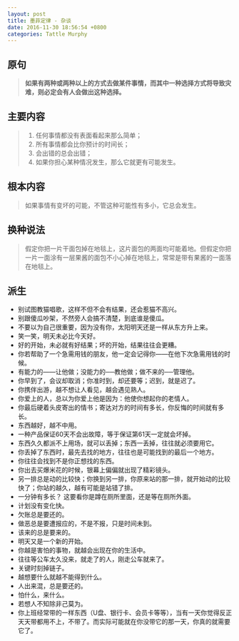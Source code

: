 ```yaml
---
layout: post
title: 墨菲定律 - 杂谈
date: 2016-11-30 18:56:54 +0800
categories: Tattle Murphy
---
```


## 原句

> **如果有两种或两种以上的方式去做某件事情，而其中一种选择方式将导致灾难，则必定会有人会做出这种选择。**

## 主要内容

> 1. 任何事情都没有表面看起来那么简单；
> 2. 所有事情都会比你预计的时间长；
> 3. 会出错的总会出错；
> 4. 如果你担心某种情况发生，那么它就更有可能发生。


## 根本内容
> 如果事情有变坏的可能，不管这种可能性有多小，它总会发生。

## 换种说法
> 假定你把一片干面包掉在地毯上，这片面包的两面均可能着地。但假定你把一片一面涂有一层果酱的面包不小心掉在地毯上，常常是带有果酱的一面落在地毯上。

## 派生
* 别试图教猫唱歌，这样不但不会有结果，还会惹猫不高兴。
* 别跟傻瓜吵架，不然旁人会搞不清楚，到底谁是傻瓜。
* 不要以为自己很重要，因为没有你，太阳明天还是一样从东方升上来。
* 笑一笑，明天未必比今天好。
* 好的开始，未必就有好结果；坏的开始，结果往往会更糟。
* 你若帮助了一个急需用钱的朋友，他一定会记得你——在他下次急需用钱的时候。
* 有能力的——让他做；没能力的──教他做；做不来的──管理他。
* 你早到了，会议却取消；你准时到，却还要等；迟到，就是迟了。
* 你携伴出游，越不想让人看见，越会遇见熟人。
* 你爱上的人，总以为你爱上他是因为：他使你想起你的老情人。
* 你最后硬着头皮寄出的情书；寄达对方的时间有多长，你反悔的时间就有多长。
* 东西越好，越不中用。
* 一种产品保证60天不会出故障，等于保证第61天一定就会坏掉。
* 东西久久都派不上用场，就可以丢掉；东西一丢掉，往往就必须要用它。
* 你丢掉了东西时，最先去找的地方，往往也是可能找到的最后一个地方。
* 你往往会找到不是你正想找的东西。
* 你出去买爆米花的时候，银幕上偏偏就出现了精彩镜头。
* 另一排总是动的比较快；你换到另一排，你原来站的那一排，就开始动的比较快了；你站的越久，越有可能是站错了排。
* 一分钟有多长？ 这要看你是蹲在厕所里面，还是等在厕所外面。
* 计划没有变化快。
* 欠账总是要还的。
* 做恶总是要遭报应的，不是不报，只是时间未到。
* 该来的总是要来的。
* 明天又是一个新的开始。
* 你越是害怕的事物，就越会出现在你的生活中。
* 往往等公车太久没来，就走了的人，刚走公车就来了。
* 关键时刻掉链子。
* 越想要什么就越不能得到什么。
* 人出来混，总是要还的。
* 怕什么，来什么。
* 若想人不知除非己莫为。
* 你上班经常带的一样东西（U盘、银行卡、会员卡等等），当有一天你觉得反正天天带都用不上，不带了。而实际可能就在你没带它的那一天，你真的就需要它了。
